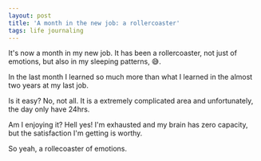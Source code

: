 ```yaml
---
layout: post
title: 'A month in the new job: a rollercoaster'
tags: life journaling
---
```


It's now a month in my new job. It has been a rollercoaster, not just of emotions, but also in my sleeping patterns, 😅.

In the last month I learned so much more than what I learned in the almost two years at my last job.

Is it easy? No, not all. It is a extremely complicated area and unfortunately, the day only have 24hrs.

Am I enjoying it? Hell yes! I'm exhausted and my brain has zero capacity, but the satisfaction I'm getting is worthy.

So yeah, a rollecoaster of emotions.